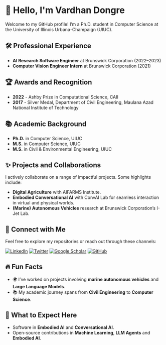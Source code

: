 # 👋 Hello, I'm Vardhan Dongre

Welcome to my GitHub profile! I’m a Ph.D. student in Computer Science at the University of Illinois Urbana-Champaign (UIUC). 

## 🛠️ Professional Experience
- **AI Research Software Engineer** at Brunswick Corporation (2022–2023)
- **Computer Vision Engineer Intern** at Brunswick Corporation (2021)

## 🏆 Awards and Recognition
- **2022** - Ashby Prize in Computational Science, CAII
- **2017** - Silver Medal, Department of Civil Engineering, Maulana Azad National Institute of Technology

## 📚 Academic Background
- **Ph.D.** in Computer Science, UIUC
- **M.S.** in Computer Science, UIUC
- **M.S.** in Civil & Environmental Engineering, UIUC

## ✨ Projects and Collaborations
I actively collaborate on a range of impactful projects. Some highlights include:
- **Digital Agriculture** with AIFARMS Institute.
- **Embodied Conversational AI** with ConvAI Lab for seamless interaction in virtual and physical worlds.
- **(Marine) Autonomous Vehicles** research at Brunswick Corporation’s I-Jet Lab.

## 🔗 Connect with Me
Feel free to explore my repositories or reach out through these channels:

[![LinkedIn](https://img.shields.io/badge/-LinkedIn-blue?style=flat-square&logo=linkedin&logoColor=white)](https://www.linkedin.com/in/vardhandongre/)
[![Twitter](https://img.shields.io/badge/-Twitter-1da1f2?style=flat-square&logo=twitter&logoColor=white)](https://x.com/Vardhan_Dongre)
[![Google Scholar](https://img.shields.io/badge/-Google_Scholar-4285F4?style=flat-square&logo=google-scholar&logoColor=white)](https://scholar.google.com/citations?hl=en&view_op=list_works&authuser=1&gmla=AL3_zijxDdIK-nlKwQJMdpK-30eDEi82WkHQQfS8bKBqqKnZJf4wjClr3TPxp-mSDNlRG7GBZx7iFfvBn-jsHtIShP7g&user=sSt2OvIAAAAJ)
[![GitHub](https://img.shields.io/badge/-GitHub-333?style=flat-square&logo=github&logoColor=white)](https://github.com/vardhandongre)


## 🔥 Fun Facts
- 🌍 I’ve worked on projects involving **marine autonomous vehicles** and **Large Language Models**.
- 📚 My academic journey spans from **Civil Engineering** to **Computer Science**.

## 👀 What to Expect Here
- Software in **Embodied AI** and **Conversational AI**.
- Open-source contributions in **Machine Learning**, **LLM Agents** and **Embodied AI**.
